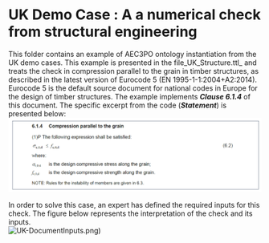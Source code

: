 # UK Demo Case : A a numerical check from structural engineering

This folder contains an example of AEC3PO ontology instantiation from the UK demo cases. This example is presented in the file_UK_Structure.ttl_ and treats the check in compression parallel to the grain in timber structures, as described in the latest version of Eurocode 5 (EN 1995-1-1:2004+A2:2014). Eurocode 5 is the default source document for national codes in Europe for the design of timber structures.
The example implements _**Clause 6.1.4**_ of this document. The specific excerpt from the code (**_Statement_**) is presented below:
![UK-Document](Images/UK_Ex1.png) 

In order to solve this case, an expert has defined the required inputs for this check. The figure below represents the interpretation of the check and its inputs.  
![UK-Document](Images/UK_Ex1)Inputs.png) 


